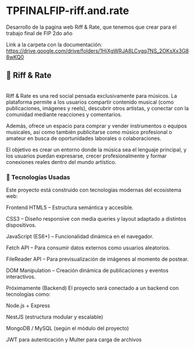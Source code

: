 # TPFINALFIP-riff.and.rate
Desarrollo de la pagina web Riff &amp; Rate, que tenemos que crear para el trabajo final  de FIP 2do año

Link a la carpeta con la documentación: https://drive.google.com/drive/folders/1HjXgWRJA8LCvgq7NS_2OKsXx3G88wKQ0

<h2>🎸 Riff & Rate</h2><br>
Riff & Rate es una red social pensada exclusivamente para músicos. La plataforma permite a los usuarios compartir contenido musical (como publicaciones, imágenes y reels), descubrir otros artistas, y conectar con la comunidad mediante reacciones y comentarios.

Además, ofrece un espacio para comprar y vender instrumentos o equipos musicales, así como también publicitarse como músico profesional o amateur en busca de oportunidades laborales o colaboraciones.

El objetivo es crear un entorno donde la música sea el lenguaje principal, y los usuarios puedan expresarse, crecer profesionalmente y formar conexiones reales dentro del mundo artístico.


<h3>🚀 Tecnologías Usadas</h3>
Este proyecto está construido con tecnologías modernas del ecosistema web:

Frontend 
HTML5 – Estructura semántica y accesible.

CSS3 – Diseño responsive con media queries y layout adaptado a distintos dispositivos.

JavaScript (ES6+) – Funcionalidad dinámica en el navegador.

Fetch API – Para consumir datos externos como usuarios aleatorios.

FileReader API – Para previsualización de imágenes al momento de postear.

DOM Manipulation – Creación dinámica de publicaciones y eventos interactivos.

Próximamente (Backend)
El proyecto será conectado a un backend con tecnologías como:

Node.js + Express

NestJS (estructura modular y escalable)

MongoDB / MySQL (según el módulo del proyecto)

JWT para autenticación y Multer para carga de archivos


